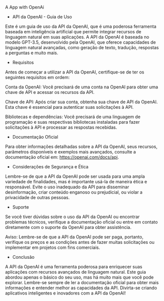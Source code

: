 A App with OpenAi

- API da OpenAI - Guia de Uso

Este é um guia de uso da API da OpenAI, que é uma poderosa ferramenta baseada em inteligência artificial que permite integrar recursos de linguagem natural em suas aplicações. A API da OpenAI é baseada no modelo GPT-3.5, desenvolvido pela OpenAI, que oferece capacidades de linguagem natural avançadas, como geração de texto, tradução, respostas a perguntas e muito mais.

- Requisitos

Antes de começar a utilizar a API da OpenAI, certifique-se de ter os seguintes requisitos em ordem:

Conta da OpenAI: Você precisará de uma conta na OpenAI para obter uma chave de API e acessar os recursos da API.

Chave de API: Após criar sua conta, obtenha sua chave de API da OpenAI. Esta chave é essencial para autenticar suas solicitações à API.

Bibliotecas e dependências: Você precisará de uma linguagem de programação e suas respectivas bibliotecas instaladas para fazer solicitações à API e processar as respostas recebidas.

- Documentação Oficial

Para obter informações detalhadas sobre a API da OpenAI, seus recursos, parâmetros disponíveis e exemplos mais avançados, consulte a documentação oficial em: https://openai.com/docs/api.

- Considerações de Segurança e Ética

Lembre-se de que a API da OpenAI pode ser usada para uma ampla variedade de finalidades, mas é importante usá-la de maneira ética e responsável. Evite o uso inadequado da API para disseminar desinformação, criar conteúdo enganoso ou prejudicial, ou violar a privacidade de outras pessoas.

- Suporte

Se você tiver dúvidas sobre o uso da API da OpenAI ou encontrar problemas técnicos, verifique a documentação oficial ou entre em contato diretamente com o suporte da OpenAI para obter assistência.

Aviso: Lembre-se de que a API da OpenAI pode ser paga, portanto, verifique os preços e as condições antes de fazer muitas solicitações ou implementar em projetos com fins comerciais.

- Conclusão

A API da OpenAI é uma ferramenta poderosa para enriquecer suas aplicações com recursos avançados de linguagem natural. Este guia abordou apenas o básico do seu uso, mas há muito mais que você pode explorar. Lembre-se sempre de ler a documentação oficial para obter mais informações e entender melhor as capacidades da API. Divirta-se criando aplicativos inteligentes e inovadores com a API da OpenAI!
